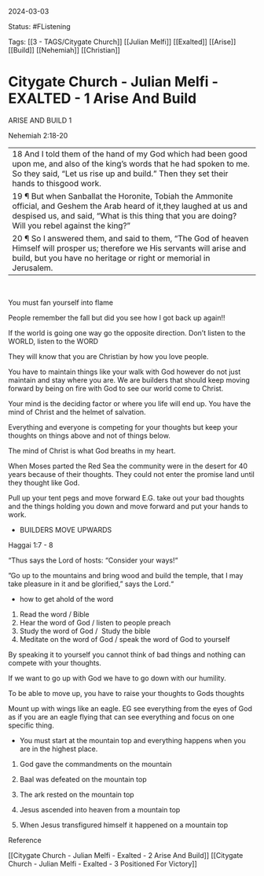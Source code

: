 2024-03-03

Status: #FListening 

Tags: [[3 - TAGS/Citygate Church]] [[Julian Melfi]] [[Exalted]] [[Arise]] [[Build]] [[Nehemiah]] [[Christian]]

# Citygate Church - Julian Melfi - EXALTED - 1 Arise And Build
ARISE AND BUILD 1

  

Nehemiah 2:18-20

|   |
|---|
|18 And I told them of the hand of my God which had been good upon me, and also of the king’s words that he had spoken to me. So they said, “Let us rise up and build.” Then they set their hands to thisgood work.|
|19 ¶ But when Sanballat the Horonite, Tobiah the Ammonite official, and Geshem the Arab heard of it,they laughed at us and despised us, and said, “What is this thing that you are doing? Will you rebel against the king?”|
|20 ¶ So I answered them, and said to them, “The God of heaven Himself will prosper us; therefore we His servants will arise and build, but you have no heritage or right or memorial in Jerusalem.|

  

‭

You must fan yourself into flame

  

People remember the fall but did you see how I got back up again!!

  

If the world is going one way go the opposite direction. Don’t listen to the WORLD, listen to the WORD

  

They will know that you are Christian by how you love people.

  

You have to maintain things like your walk with God however do not just maintain and stay where you are. We are builders that should keep moving forward by being on fire with God to see our world come to Christ.

  

Your mind is the deciding factor or where you life will end up. You have the mind of Christ and the helmet of salvation.

  

Everything and everyone is competing for your thoughts but keep your thoughts on things above and not of things below.

  

The mind of Christ is what God breaths in my heart.

  

When Moses parted the Red Sea the community were in the desert for 40 years because of their thoughts. They could not enter the promise land until they thought like God.

Pull up your tent pegs and move forward E.G. take out your bad thoughts and the things holding you down and move forward and put your hands to work.

  

- BUILDERS MOVE UPWARDS

  

Haggai‬ ‭1‬:‭7‬ ‭- 8

“Thus says the Lord of hosts: “Consider your ways!“

”Go up to the mountains and bring wood and build the temple, that I may take pleasure in it and be glorified,” says the Lord.“

  

- ‭how to get ahold of the word

1. Read the word / Bible
2. Hear the word of God / listen to people preach
3. Study the word of God /  Study the bible
4. Meditate on the word of God / speak the word of God to yourself

By speaking it to yourself you cannot think of bad things and nothing can compete with your thoughts.

  

If we want to go up with God we have to go down with our humility.

  

To be able to move up, you have to raise your thoughts to Gods thoughts

  

Mount up with wings like an eagle. EG see everything from the eyes of God as if you are an eagle flying that can see everything and focus on one specific thing.

  

- You must start at the mountain top and everything happens when you are in the highest place.

  

1. God gave the commandments on the mountain 

  

1. Baal was defeated on the mountain top

  

1. The ark rested on the mountain top

  

1. Jesus ascended into heaven from a mountain top

  

1. When Jesus transfigured himself it happened on a mountain top

Reference

[[Citygate Church - Julian Melfi - Exalted - 2 Arise And Build]]
[[Citygate Church - Julian Melfi - Exalted - 3 Positioned For Victory]]